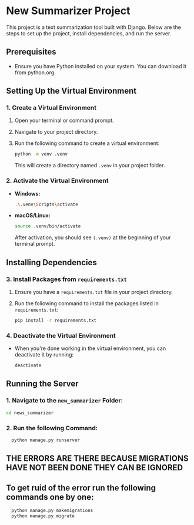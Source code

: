 # New Summarizer Project

This project is a text summarization tool built with Django. Below are the steps to set up the project, install dependencies, and run the server.

## Prerequisites
- Ensure you have Python installed on your system. You can download it from python.org.

## Setting Up the Virtual Environment

### 1. Create a Virtual Environment

1. Open your terminal or command prompt.
2. Navigate to your project directory.
3. Run the following command to create a virtual environment:

    ```bash
    python -m venv .venv
    ```

    This will create a directory named `.venv` in your project folder.

### 2. Activate the Virtual Environment

- **Windows:**

    ```bash
    .\.venv\Scripts\activate
    ```

- **macOS/Linux:**

    ```bash
    source .venv/bin/activate
    ```

    After activation, you should see `(.venv)` at the beginning of your terminal prompt.

## Installing Dependencies

### 3. Install Packages from `requirements.txt`

1. Ensure you have a `requirements.txt` file in your project directory.
2. Run the following command to install the packages listed in `requirements.txt`:

    ```bash
    pip install -r requirements.txt
    ```

### 4. Deactivate the Virtual Environment

- When you're done working in the virtual environment, you can deactivate it by running:

    ```bash
    deactivate
    ```

## Running the Server

### 1. Navigate to the `new_summarizer` Folder:

   ```bash
   cd news_summarizer
  ```

### 2. Run the following Command:

  ```bash
    python manage.py runserver
  ```


## THE ERRORS ARE THERE BECAUSE MIGRATIONS HAVE NOT BEEN DONE THEY CAN BE IGNORED

## To get ruid of the error run the following commands one by one:

  ```bash
    python manage.py makemigrations
    python manage.py migrate
  ```
